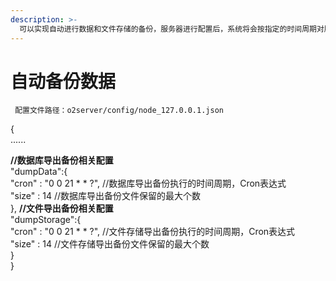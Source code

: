 ```yaml
---
description: >-
  可以实现自动进行数据和文件存储的备份，服务器进行配置后，系统将会按指定的时间周期对服务器中的数据以及文件进行备份，有效地避免服务器使用中的数据误操作带来的数据丢失。
---
```


# 自动备份数据

```text
 配置文件路径：o2server/config/node_127.0.0.1.json
```

{  
  ......

   **//数据库导出备份相关配置**  
   "dumpData":{                                             
     "cron" : "0 0 21 \* \* ?",                            //数据库导出备份执行的时间周期，Cron表达式  
     "size" : 14                                              //数据库导出备份文件保留的最大个数  
   },   **//文件导出备份相关配置**  
   "dumpStorage":{                                       
     "cron" : "0 0 21 \* \* ?",                            //文件存储导出备份执行的时间周期，Cron表达式  
     "size" : 14                                              //文件存储导出备份文件保留的最大个数  
   }  
 }

